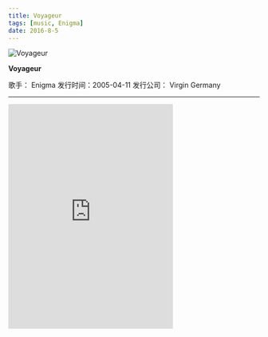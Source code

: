 ```yaml
---
title: Voyageur
tags: [music, Enigma]
date: 2016-8-5
---
```


![Voyageur](http://p3.music.126.net/-mwfAZdT_g0W_JM-Po40gg==/2540971372876558.jpg?param=177y177)

**Voyageur**

歌手： Enigma
发行时间：2005-04-11
发行公司： Virgin Germany
<!--more-->

-------------------------------------------------------------------------------------------
<iframe frameborder="no" border="0" marginwidth="0" marginheight="0" width=330 height=450 src="http://music.163.com/outchain/player?type=1&id=2064868&auto=1&height=430"></iframe>